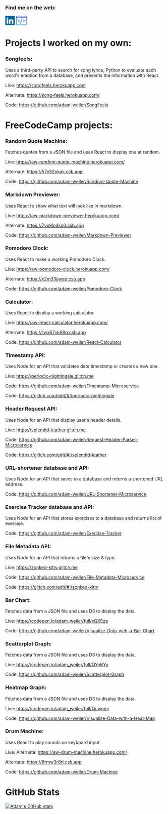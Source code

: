 ### Find me on the web:
<a href="https://www.linkedin.com/in/adamweiler" target="_blank" rel="noreferrer noopener"><img align="center" src="https://raw.githubusercontent.com/adam-weiler/adam-weiler/492e2356034e2c049ea305bb29d29723ff68af44/socials/linkedin.svg" alt="Adam Weiler Linkedin profile" height="30" /></a> <a href="https://adam-weiler.com" target="_blank" rel="noreferrer noopener"><img align="center" src="https://raw.githubusercontent.com/adam-weiler/adam-weiler/main/socials/portfolio-logo.png" alt="Adam Weiler Web Developer Portfolio" height="30" /></a>


# Projects I worked on my own:
### Songfeels: 
Uses a third-party API to search for song lyrics, Python to evaluate each word's emotion from a database, and presents the information with React.

Live: <a href="https://songfeels.herokuapp.com" target="_blank" rel="noreferrer noopener">https://songfeels.herokuapp.com</a>

Alternate: <a href="https://song-feels.herokuapp.com/" target="_blank" rel="noreferrer noopener">https://song-feels.herokuapp.com/</a>

Code: <a href="https://github.com/adam-weiler/SongFeels" target="_blank" rel="noreferrer noopener">https://github.com/adam-weiler/SongFeels</a>


# FreeCodeCamp projects:
### Random Quote Machine:
Fetches quotes from a JSON file and uses React to display one at random.

Live: <a href="https://aw-random-quote-machine.herokuapp.com/" target="_blank" rel="noreferrer noopener">https://aw-random-quote-machine.herokuapp.com/</a>

Alternate: <a href="https://57x52okqk.csb.app" target="_blank" rel="noreferrer noopener">https://57x52okqk.csb.app</a>

Code: <a href="https://github.com/adam-weiler/Random-Quote-Machine" target="_blank" rel="noreferrer noopener">https://github.com/adam-weiler/Random-Quote-Machine</a>

### Markdown Previewer:
Uses React to show what text will look like in markdown.

Live: <a href="https://aw-markdown-previewer.herokuapp.com/" target="_blank" rel="noreferrer noopener">https://aw-markdown-previewer.herokuapp.com/</a>

Alternate: <a href="https://7yx9lo3ko0.csb.app" target="_blank" rel="noreferrer noopener">https://7yx9lo3ko0.csb.app</a>

Code: <a href="https://github.com/adam-weiler/Markdown-Previewer" target="_blank" rel="noreferrer noopener">https://github.com/adam-weiler/Markdown-Previewer</a>

### Pomodoro Clock:
Uses React to make a working Pomodoro Clock.

Live: <a href="https://aw-pomodoro-clock.herokuapp.com/" target="_blank" rel="noreferrer noopener">https://aw-pomodoro-clock.herokuapp.com/</a>

Alternate: <a href="https://x2m33jjwqq.csb.app" target="_blank" rel="noreferrer noopener">https://x2m33jjwqq.csb.app</a>

Code: <a href="https://github.com/adam-weiler/Pomodoro-Clock" target="_blank" rel="noreferrer noopener">https://github.com/adam-weiler/Pomodoro-Clock</a>

### Calculator:
Uses React to display a working calculator.

Live: <a href="https://aw-react-calculator.herokuapp.com/" target="_blank" rel="noreferrer noopener">https://aw-react-calculator.herokuapp.com/</a>

Alternate: <a href="https://rwx67vk68q.csb.app" target="_blank" rel="noreferrer noopener">https://rwx67vk68q.csb.app</a>

Code: <a href="https://github.com/adam-weiler/React-Calculator" target="_blank" rel="noreferrer noopener">https://github.com/adam-weiler/React-Calculator</a>

### Timestamp API:
Uses Node for an API that validates date timestamp or creates a new one.

Live: <a href="https://periodic-nightingale.glitch.me" target="_blank" rel="noreferrer noopener">https://periodic-nightingale.glitch.me</a>

Code: <a href="https://github.com/adam-weiler/Timestamp-Microservice" target="_blank" rel="noreferrer noopener">https://github.com/adam-weiler/Timestamp-Microservice</a>

Code: <a href="https://glitch.com/edit/#!/periodic-nightingale" target="_blank" rel="noreferrer noopener">https://glitch.com/edit/#!/periodic-nightingale</a>

### Header Request API:
Uses Node for an API that display user's header details.

Live: <a href="https://splendid-leather.glitch.me" target="_blank" rel="noreferrer noopener">https://splendid-leather.glitch.me</a>

Code: <a href="https://github.com/adam-weiler/Request-Header-Parser-Microservice" target="_blank" rel="noreferrer noopener">https://github.com/adam-weiler/Request-Header-Parser-Microservice</a>

Code: <a href="https://glitch.com/edit/#!/splendid-leather" target="_blank" rel="noreferrer noopener">https://glitch.com/edit/#!/splendid-leather</a>

### URL-shortener database and API:
Uses Node for an API that saves to a database and returns a shortened URL address.

Code: <a href="https://github.com/adam-weiler/URL-Shortener-Microservice" target="_blank" rel="noreferrer noopener">https://github.com/adam-weiler/URL-Shortener-Microservice</a>

### Exercise Tracker database and API:
Uses Node for an API that stores exercises to a database and returns list of exercise.

Code: <a href="https://github.com/adam-weiler/Exercise-Tracker" target="_blank" rel="noreferrer noopener">https://github.com/adam-weiler/Exercise-Tracker</a>

### File Metadata API:
Uses Node for an API that returns a file's size & type.

Live: <a href="https://zonked-kitty.glitch.me" target="_blank" rel="noreferrer noopener">https://zonked-kitty.glitch.me</a>

Code: <a href="https://github.com/adam-weiler/File-Metadata-Microservice" target="_blank" rel="noreferrer noopener">https://github.com/adam-weiler/File-Metadata-Microservice</a>

Code: <a href="https://glitch.com/edit/#!/zonked-kitty" target="_blank" rel="noreferrer noopener">https://glitch.com/edit/#!/zonked-kitty</a>

### Bar Chart:
Fetches data from a JSON file and uses D3 to display the data.

Live: <a href="https://codepen.io/adam_weiler/full/xQXEza" target="_blank" rel="noreferrer noopener">https://codepen.io/adam_weiler/full/xQXEza</a>

Code: <a href="https://github.com/adam-weiler/Visualize-Data-with-a-Bar-Chart" target="_blank" rel="noreferrer noopener">https://github.com/adam-weiler/Visualize-Data-with-a-Bar-Chart</a>

### Scatterplot Graph:
Fetches data from a JSON file and uses D3 to display the data.

Live: <a href="https://codepen.io/adam_weiler/full/QYeBYo" target="_blank" rel="noreferrer noopener">https://codepen.io/adam_weiler/full/QYeBYo</a>

Code: <a href="https://github.com/adam-weiler/Scatterplot-Graph" target="_blank" rel="noreferrer noopener">https://github.com/adam-weiler/Scatterplot-Graph</a>

### Heatmap Graph:
Fetches data from a JSON file and uses D3 to display the data.

Live: <a href="https://codepen.io/adam_weiler/full/Qowqmj" target="_blank" rel="noreferrer noopener">https://codepen.io/adam_weiler/full/Qowqmj</a>

Code: <a href="https://github.com/adam-weiler/Visualize-Data-with-a-Heat-Map" target="_blank" rel="noreferrer noopener">https://github.com/adam-weiler/Visualize-Data-with-a-Heat-Map</a>

### Drum Machine:
Uses React to play sounds on keyboard input.

Live: Alternate: <a href="https://aw-drum-machine.herokuapp.com/" target="_blank" rel="noreferrer noopener">https://aw-drum-machine.herokuapp.com/</a>

Alternate: <a href="https://8rmw3r8rl.csb.app" target="_blank" rel="noreferrer noopener">https://8rmw3r8rl.csb.app</a>

Code: <a href="https://github.com/adam-weiler/Drum-Machine" target="_blank" rel="noreferrer noopener">https://github.com/adam-weiler/Drum-Machine</a>


# GitHub Stats
[![Adam's GitHub stats](https://github-readme-stats.vercel.app/api?username=adam-weiler)](https://github.com/adam-weiler)